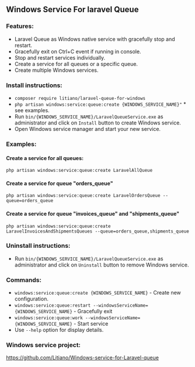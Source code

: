 ## Windows Service For laravel Queue

### Features:
- Laravel Queue as Windows native service with gracefully stop and restart.
- Gracefully exit on Ctrl+C event if running in console.
- Stop and restart services individually.
- Create a service for all queues or a specific queue.
- Create multiple Windows services.

### Install instructions:
- `composer require litiano/laravel-queue-for-windows`
- `php artisan windows:service:queue:create {WINDOWS_SERVICE_NAME}"` * see examples.
- Run `bin/{WINDOWS_SERVICE_NAME}/LaravelQueueService.exe` as administrator and click on `Install` button to create Windows service.
- Open Windows service manager and start your new service.

### Examples:
#### Create a service for all queues:
`php artisan windows:service:queue:create LaravelAllQueue`

#### Create a service for queue "orders_queue"
`php artisan windows:service:queue:create LaravelOrdersQueue --queue=orders_queue`

#### Create a service for queue "invoices_queue" and "shipments_queue"
`php artisan windows:service:queue:create LaravelInvoicesAndShipmentsQueues --queue=orders_queue,shipments_queue`

### Uninstall instructions:
- Run `bin/{WINDOWS_SERVICE_NAME}/LaravelQueueService.exe` as administrator and click on `Uninstall` button to remove Windows service.

### Commands:
- `windows:service:queue:create {WINDOWS_SERVICE_NAME}` - Create new configuration.
- `windows:service:queue:restart --windowsServiceName={WINDOWS_SERVICE_NAME}` - Gracefully exit
- `windows:service:queue:work --windowsServiceName={WINDOWS_SERVICE_NAME}` - Start service
- Use `--help` option for display details.

### Windows service project:
https://github.com/Litiano/Windows-service-for-Laravel-queue
